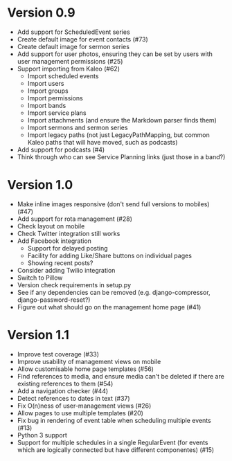 Version 0.9
===========

- Add support for ScheduledEvent series
- Create default image for event contacts (#73)
- Create default image for sermon series
- Add support for user photos, ensuring they can be set by users with
  user management permissions (#25)
- Support importing from Kaleo (#62)
  - Import scheduled events
  - Import users
  - Import groups
  - Import permissions
  - Import bands
  - Import service plans
  - Import attachments (and ensure the Markdown parser finds them)
  - Import sermons and sermon series
  - Import legacy paths (not just LegacyPathMapping, but common Kaleo
    paths that will have moved, such as podcasts)
- Add support for podcasts (#4)
- Think through who can see Service Planning links (just those in a
  band?)

Version 1.0
===========

- Make inline images responsive (don't send full versions to mobiles)
  (#47)
- Add support for rota management (#28)
- Check layout on mobile
- Check Twitter integration still works
- Add Facebook integration
  - Support for delayed posting
  - Facility for adding Like/Share buttons on individual pages
  - Showing recent posts?
- Consider adding Twilio integration
- Switch to Pillow
- Version check requirements in setup.py
- See if any dependencies can be removed (e.g. django-compressor,
  django-password-reset?)
- Figure out what should go on the management home page (#41)

Version 1.1
===========

- Improve test coverage (#33)
- Improve usability of management views on mobile
- Allow customisable home page templates (#56)
- Find references to media, and ensure media can't be deleted if there
  are existing references to them (#54)
- Add a navigation checker (#44)
- Detect references to dates in text (#37)
- Fix O(n)ness of user-management views (#26)
- Allow pages to use multiple templates (#20)
- Fix bug in rendering of event table when scheduling multiple events
  (#13)
- Python 3 support
- Support for multiple schedules in a single RegularEvent (for events
  which are logically connected but have different componentes) (#15)
